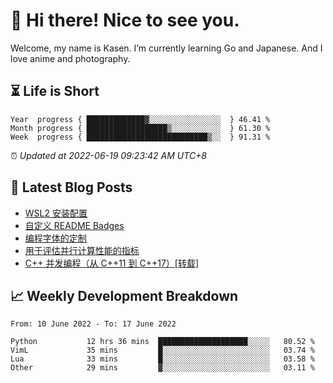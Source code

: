 <h1>👋 Hi there! Nice to see you.</h1>

Welcome, my name is Kasen. I’m currently learning Go and Japanese. And I love anime and photography.


## ⏳ Life is Short

<!-- Start of Time Progress Bar -->
``` text
Year  progress { █████████████▓░░░░░░░░░░░░░░░░  } 46.41 %
Month progress { ██████████████████▒░░░░░░░░░░░  } 61.30 %
Week  progress { ███████████████████████████▒░░  } 91.31 %
```

⏰ *Updated at 2022-06-19 09:23:42 AM UTC+8*

<!-- End of Time Progress Bar -->

## 📝 Latest Blog Posts

<!-- BLOG-POST-LIST:START -->
- [WSL2 安装配置](https://blog.imkasen.com/wsl2-config.html)
- [自定义 README Badges](https://blog.imkasen.com/custom-readme-badges.html)
- [编程字体的定制](https://blog.imkasen.com/coding-fonts-configuration.html)
- [用于评估并行计算性能的指标](https://blog.imkasen.com/parallel-performance-metrics.html)
- [C++ 并发编程（从 C++11 到 C++17）[转载]](https://blog.imkasen.com/cpp-concurrency.html)
<!-- BLOG-POST-LIST:END -->

## 📈 Weekly Development Breakdown

<!--START_SECTION:waka-->

```text
From: 10 June 2022 - To: 17 June 2022

Python           12 hrs 36 mins  ████████████████████░░░░░   80.52 %
VimL             35 mins         █░░░░░░░░░░░░░░░░░░░░░░░░   03.74 %
Lua              33 mins         █░░░░░░░░░░░░░░░░░░░░░░░░   03.58 %
Other            29 mins         ▓░░░░░░░░░░░░░░░░░░░░░░░░   03.11 %
```

<!--END_SECTION:waka-->
